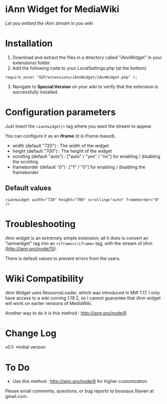 iAnn Widget for MediaWiki
=========================

*Let you embed the iAnn stream in you wiki*

Installation
============

 1. Download and extract the files in a
    directory called "iAnnWidget" in
    your extensions/ folder.
 2. Add the following code to your LocalSettings.php (at the bottom)

 `require_once( "$IP/extensions/iAnnWidget/iAnnWidget.php" );`

 3. Navigate to **Special:Version** on your wiki to verify that the extension is successfully installed.


Configuration parameters
========================

Just insert the `<iannwidget/>` tag where you want the stream to appear.

You can configure it as an **iframe** (it is iframe-based).

 - width (default "720") : The width of the widget
 - height (default "700") : The height of the widget
 - scrolling (default "auto") : ["auto" / "yes" / "no"] for enabling / disabling the scrolling
 - frameborder (default "0") : ["1" / "0"] for enabling / disabling the frameborder

Default values
--------------

    <iannwidget width="720" height="700" scrolling="auto" frameborder="0" />

Troubleshooting
===============

iAnn widget is an extremely simple extension; all it does is convert an "iannwidget" tag into an `<iframe></iframe>` tag, with the stream of iAnn (http://iann.pro/node/15).

There is default values to prevent errors from the users.


Wiki Compatibility
==================

iAnn Widget uses ResourceLoader, which was introduced in MW 1.17. I only have access to a wiki running 1.19.2, so I cannot guarantee that iAnn widget will work on earlier versions of MediaWiki.

Another way to do it is this method : http://iann.pro/node/6


Change Log
==========

v0.1:
*Initial version


To Do
=====

 - Use this method : http://iann.pro/node/6 for higher customization


Please email comments, questions, or bug reports to bossiaux.flavien at gmail.com.